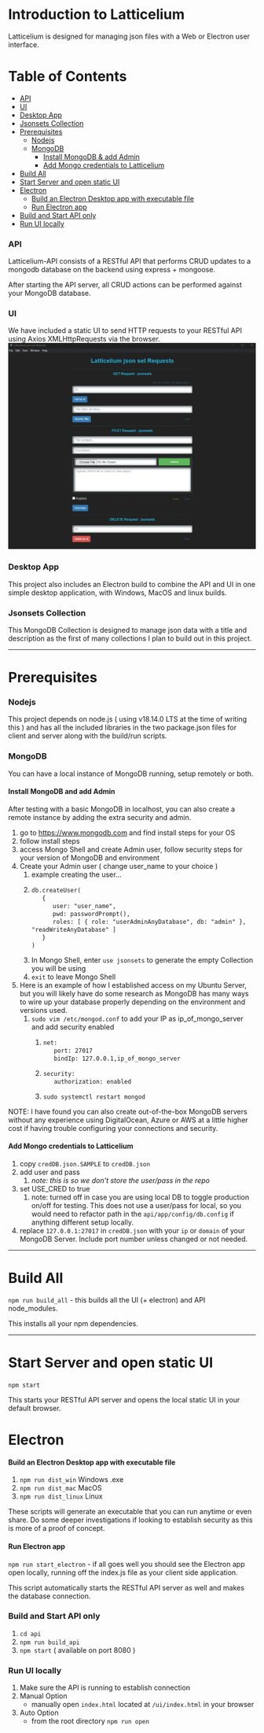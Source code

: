 # Introduction to Latticelium

Latticelium is designed for managing json files with a Web or Electron user interface.

# Table of Contents

- [API](#API)
- [UI](#UI)
- [Desktop App](#Desktop-App)
- [Jsonsets Collection](#Jsonsets-Collection)
- [Prerequisites](#Prerequisites)
   - [Nodejs](#Nodejs)
   - [MongoDB](#MongoDB)
      - [Install MongoDB & add Admin](#Install-MongoDB-and-add-Admin)
      - [Add Mongo credentials to Latticelium](#Add-Mongo-credentials-to-Latticelium)
- [Build All](#Build-All)
- [Start Server and open static UI](#Start-Server-and-open-static-UI)
- [Electron](#Electron)
   - [Build an Electron Desktop app with executable file](#Build-an-Electron-Desktop-app-with-executable-file)
   - [Run Electron app](#Run-Electron-app)
- [Build and Start API only](#Build-and-Start-API-only)
- [Run UI locally](#Run-UI-locally)

### API
Latticelium-API consists of a RESTful API that performs CRUD updates to a mongodb database on the backend using express + mongoose. 

After starting the API server, all CRUD actions can be performed against your MongoDB database. 

### UI
We have included a static UI to send HTTP requests to your RESTful API using Axios XMLHttpRequests via the browser.
![UI Screenshot](https://github.com/shane-reaume/latticelium/blob/master/ui/images/ui_screenshot.jpg?raw=true)

### Desktop App
This project also includes an Electron build to combine the API and UI in one simple desktop application, with Windows, MacOS and linux builds.

### Jsonsets Collection
This MongoDB Collection is designed to manage json data with a title and description as the first of many collections I plan to build out in this project. 

---

# Prerequisites

### Nodejs

This project depends on node.js ( using v18.14.0 LTS at the time of writing this ) and has all the included libraries in the two package.json files for client and server along with the build/run scripts.

### MongoDB

You can have a local instance of MongoDB running, setup remotely or both.

#### Install MongoDB and add Admin

After testing with a basic MongoDB in localhost, you can also create a remote instance by adding the extra security and admin.

1. go to https://www.mongodb.com and find install steps for your OS
2. follow install steps
3. access Mongo Shell and create Admin user, follow security steps for your version of MongoDB and environment
4. Create your Admin user ( change user_name to your choice )
   1. example creating the user...
   2. ```
      db.createUser(
         {
            user: "user_name",
            pwd: passwordPrompt(),
            roles: [ { role: "userAdminAnyDatabase", db: "admin" }, "readWriteAnyDatabase" ]
         }
      )
      ```
   3. In Mongo Shell, enter `use jsonsets` to generate the empty Collection you will be using
   4. `exit` to leave Mongo Shell
5. Here is an example of how I established access on my Ubuntu Server, but you will likely have do some research as MongoDB has many ways to wire up your database properly depending on the environment and versions used.
   1. `sudo vim /etc/mongod.conf` to add your IP as ip_of_mongo_server and add security enabled
         1. ```
            net:
               port: 27017
               bindIp: 127.0.0.1,ip_of_mongo_server
            ```
         2. ```
            security:
               authorization: enabled
            ```
         3. `sudo systemctl restart mongod`

NOTE: I have found you can also create out-of-the-box MongoDB servers without any experience using DigitalOcean, Azure or AWS at a little higher cost if having trouble configuring your connections and security.

#### Add Mongo credentials to Latticelium
1. copy `credDB.json.SAMPLE` to `credDB.json`
2. add user and pass 
   1. *note: this is so we don't store the user/pass in the repo*
3. set USE_CRED to true 
   1. note: turned off in case you are using local DB to toggle production on/off for testing. This does not use a user/pass for local, so you would need to refactor path in the `api/app/config/db.config` if anything different setup locally. 
4. replace `127.0.0.1:27017` in `credDB.json` with your `ip` or `domain` of your MongoDB Server. Include port number unless changed or not needed.

---

# Build All

`npm run build_all` - this builds all the UI (+ electron) and API node_modules.

This installs all your npm dependencies.

---

# Start Server and open static UI

`npm start`

This starts your RESTful API server and opens the local static UI in your default browser.

# Electron

#### Build an Electron Desktop app with executable file
1. `npm run dist_win` Windows .exe
2. `npm run dist_mac` MacOS
3. `npm run dist_linux` Linux

These scripts will generate an executable that you can run anytime or even share. Do some deeper investigations if looking to establish security as this is more of a proof of concept.

#### Run Electron app

`npm run start_electron` - if all goes well you should see the Electron app open locally, running off the index.js file as your client side application.

This script automatically starts the RESTful API server as well and makes the database connection.


### Build and Start API only
1. `cd api`
2. `npm run build_api`
3. `npm start` ( available on port 8080 )

### Run UI locally
1. Make sure the API is running to establish connection
2. Manual Option
    - manually open `index.html` located at `/ui/index.html` in your browser
3. Auto Option
    - from the root directory `npm run open`